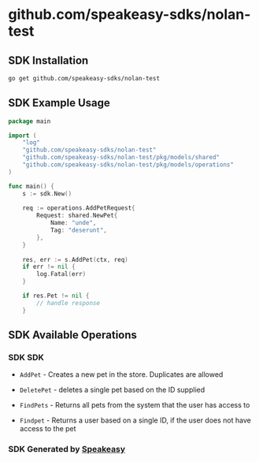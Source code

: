 # github.com/speakeasy-sdks/nolan-test

<!-- Start SDK Installation -->
## SDK Installation

```bash
go get github.com/speakeasy-sdks/nolan-test
```
<!-- End SDK Installation -->

## SDK Example Usage
<!-- Start SDK Example Usage -->
```go
package main

import (
    "log"
    "github.com/speakeasy-sdks/nolan-test"
    "github.com/speakeasy-sdks/nolan-test/pkg/models/shared"
    "github.com/speakeasy-sdks/nolan-test/pkg/models/operations"
)

func main() {
    s := sdk.New()
    
    req := operations.AddPetRequest{
        Request: shared.NewPet{
            Name: "unde",
            Tag: "deserunt",
        },
    }
    
    res, err := s.AddPet(ctx, req)
    if err != nil {
        log.Fatal(err)
    }

    if res.Pet != nil {
        // handle response
    }
```
<!-- End SDK Example Usage -->

<!-- Start SDK Available Operations -->
## SDK Available Operations

### SDK SDK

* `AddPet` - Creates a new pet in the store. Duplicates are allowed
* `DeletePet` - deletes a single pet based on the ID supplied
* `FindPets` - Returns all pets from the system that the user has access to

* `Findpet` - Returns a user based on a single ID, if the user does not have access to the pet
<!-- End SDK Available Operations -->

### SDK Generated by [Speakeasy](https://docs.speakeasyapi.dev/docs/using-speakeasy/client-sdks)
